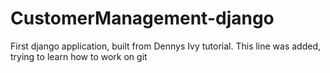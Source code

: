 # CustomerManagement-django
First django application, built from Dennys Ivy tutorial.
This line was added, trying to learn how to work on git
